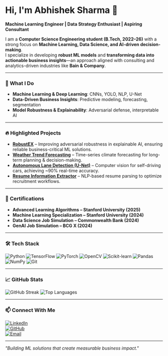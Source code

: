 # Hi, I'm Abhishek Sharma 👋  

**Machine Learning Engineer | Data Strategy Enthusiast | Aspiring Consultant**

I am a **Computer Science Engineering student (B.Tech, 2022–26)** with a strong focus on **Machine Learning, Data Science, and AI-driven decision-making**.  
I specialize in developing **robust ML models** and **transforming data into actionable business insights**—an approach aligned with consulting and analytics-driven industries like **Bain & Company**.  

---

### 🚀 **What I Do**
- **Machine Learning & Deep Learning**: CNNs, YOLO, NLP, U-Net  
- **Data-Driven Business Insights**: Predictive modeling, forecasting, segmentation  
- **Model Robustness & Explainability**: Adversarial defense, interpretable AI  

---

### 🔥 **Highlighted Projects**
- **[RobustEX](https://github.com/offoabihi/RobustEX)** – Improving adversarial robustness in explainable AI, ensuring reliable business-critical ML solutions.  
- **[Weather Trend Forecasting](https://github.com/offoabihi/Weather-Trend-Forecasting-Project)** – Time-series climate forecasting for long-term planning & decision-making.  
- **[Autonomous Lane Detection (U-Net)](https://github.com/offoabihi/Lane_detection_using_U-Net)** – Computer vision for self-driving cars, achieving ~90% real-time accuracy.  
- **[Resume Information Extractor](https://github.com/offoabihi/Resume_information_extractor_with_ui)** – NLP-based resume parsing to optimize recruitment workflows.  

---

### 📜 **Certifications**
- **Advanced Learning Algorithms – Stanford University (2025)**  
- **Machine Learning Specialization – Stanford University (2024)**  
- **Data Science Job Simulation – Commonwealth Bank (2024)**  
- **GenAI Job Simulation – BCG X (2024)**  

---

### 🛠 **Tech Stack**
![Python](https://img.shields.io/badge/Python-3776AB?style=flat&logo=python&logoColor=white)
![TensorFlow](https://img.shields.io/badge/TensorFlow-FF6F00?style=flat&logo=tensorflow&logoColor=white)
![PyTorch](https://img.shields.io/badge/PyTorch-EE4C2C?style=flat&logo=pytorch&logoColor=white)
![OpenCV](https://img.shields.io/badge/OpenCV-5C3EE8?style=flat&logo=opencv&logoColor=white)
![Scikit-learn](https://img.shields.io/badge/Scikit--learn-F7931E?style=flat&logo=scikitlearn&logoColor=white)
![Pandas](https://img.shields.io/badge/Pandas-150458?style=flat&logo=pandas&logoColor=white)
![NumPy](https://img.shields.io/badge/NumPy-013243?style=flat&logo=numpy&logoColor=white)
![Git](https://img.shields.io/badge/Git-F05032?style=flat&logo=git&logoColor=white)

---

### 📈 **GitHub Stats**
![GitHub Streak](https://github-readme-streak-stats.herokuapp.com/?user=offoabihi&theme=default&hide_border=true)
![Top Languages](https://github-readme-stats.vercel.app/api/top-langs/?username=offoabihi&layout=compact&hide_border=true)

---

### 📫 **Connect With Me**
[![LinkedIn](https://img.shields.io/badge/LinkedIn-0077B5?style=flat&logo=linkedin&logoColor=white)](https://www.linkedin.com/in/itsabhi059/)  
[![GitHub](https://img.shields.io/badge/GitHub-181717?style=flat&logo=github&logoColor=white)](https://github.com/offoabihi)  
[![Email](https://img.shields.io/badge/Email-D14836?style=flat&logo=gmail&logoColor=white)](mailto:abhisharma5sept@gmail.com)

---

*"Building ML solutions that create measurable business impact."*
